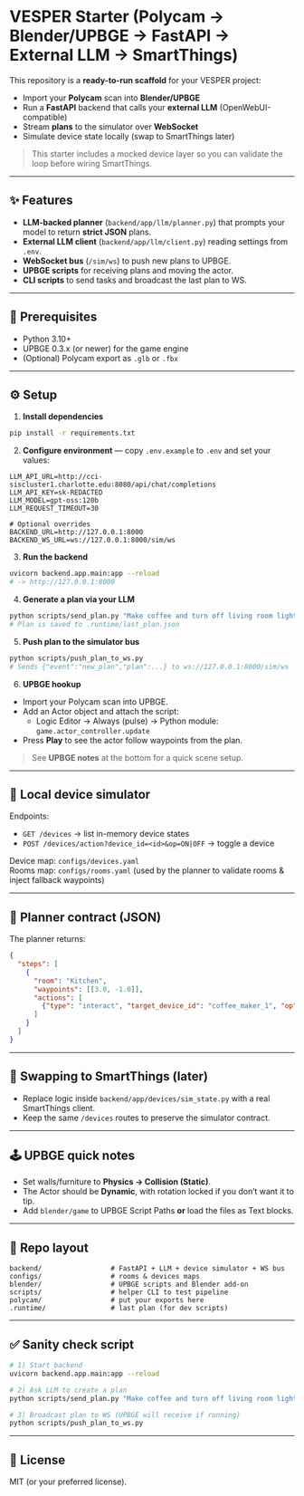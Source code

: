 
# VESPER Starter (Polycam → Blender/UPBGE → FastAPI → External LLM → SmartThings)

This repository is a **ready-to-run scaffold** for your VESPER project:
- Import your **Polycam** scan into **Blender/UPBGE**
- Run a **FastAPI** backend that calls your **external LLM** (OpenWebUI-compatible)
- Stream **plans** to the simulator over **WebSocket**
- Simulate device state locally (swap to SmartThings later)

> This starter includes a mocked device layer so you can validate the loop before wiring SmartThings.

---

## ✨ Features
- **LLM-backed planner** (`backend/app/llm/planner.py`) that prompts your model to return **strict JSON** plans.
- **External LLM client** (`backend/app/llm/client.py`) reading settings from `.env`.
- **WebSocket bus** (`/sim/ws`) to push new plans to UPBGE.
- **UPBGE scripts** for receiving plans and moving the actor.
- **CLI scripts** to send tasks and broadcast the last plan to WS.

---

## 🧰 Prerequisites
- Python 3.10+
- UPBGE 0.3.x (or newer) for the game engine
- (Optional) Polycam export as `.glb` or `.fbx`

---

## ⚙️ Setup

1) **Install dependencies**
```bash
pip install -r requirements.txt
```

2) **Configure environment** — copy `.env.example` to `.env` and set your values:
```
LLM_API_URL=http://cci-siscluster1.charlotte.edu:8080/api/chat/completions
LLM_API_KEY=sk-REDACTED
LLM_MODEL=gpt-oss:120b
LLM_REQUEST_TIMEOUT=30

# Optional overrides
BACKEND_URL=http://127.0.0.1:8000
BACKEND_WS_URL=ws://127.0.0.1:8000/sim/ws
```

3) **Run the backend**
```bash
uvicorn backend.app.main:app --reload
# -> http://127.0.0.1:8000
```

4) **Generate a plan via your LLM**
```bash
python scripts/send_plan.py "Make coffee and turn off living room lights"
# Plan is saved to .runtime/last_plan.json
```

5) **Push plan to the simulator bus**
```bash
python scripts/push_plan_to_ws.py
# Sends {"event":"new_plan","plan":...} to ws://127.0.0.1:8000/sim/ws
```

6) **UPBGE hookup**
- Import your Polycam scan into UPBGE.
- Add an Actor object and attach the script:
  - Logic Editor → Always (pulse) → Python module: `game.actor_controller.update`
- Press **Play** to see the actor follow waypoints from the plan.

> See **UPBGE notes** at the bottom for a quick scene setup.

---

## 🧪 Local device simulator
Endpoints:
- `GET /devices` → list in-memory device states
- `POST /devices/action?device_id=<id>&op=ON|OFF` → toggle a device

Device map: `configs/devices.yaml`  
Rooms map: `configs/rooms.yaml` (used by the planner to validate rooms & inject fallback waypoints)

---

## 🧠 Planner contract (JSON)
The planner returns:
```json
{
  "steps": [
    {
      "room": "Kitchen",
      "waypoints": [[3.0, -1.0]],
      "actions": [
        {"type": "interact", "target_device_id": "coffee_maker_1", "op": "ON"}
      ]
    }
  ]
}
```

---

## 🧩 Swapping to SmartThings (later)
- Replace logic inside `backend/app/devices/sim_state.py` with a real SmartThings client.
- Keep the same `/devices` routes to preserve the simulator contract.

---

## 🕹️ UPBGE quick notes
- Set walls/furniture to **Physics → Collision (Static)**.
- The Actor should be **Dynamic**, with rotation locked if you don’t want it to tip.
- Add `blender/game` to UPBGE Script Paths **or** load the files as Text blocks.

---

## 📁 Repo layout

```
backend/                 # FastAPI + LLM + device simulator + WS bus
configs/                 # rooms & devices maps
blender/                 # UPBGE scripts and Blender add-on
scripts/                 # helper CLI to test pipeline
polycam/                 # put your exports here
.runtime/                # last plan (for dev scripts)
```

---

## ✅ Sanity check script
```bash
# 1) Start backend
uvicorn backend.app.main:app --reload

# 2) Ask LLM to create a plan
python scripts/send_plan.py "Make coffee and turn off living room lights"

# 3) Broadcast plan to WS (UPBGE will receive if running)
python scripts/push_plan_to_ws.py
```

---

## 📜 License
MIT (or your preferred license).
